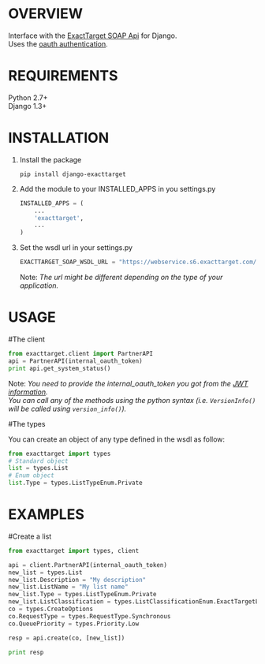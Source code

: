OVERVIEW
========

Interface with the [ExactTarget SOAP Api](http://help.exacttarget.com/en/technical_library/web_service_guide/working_with_soap_web_service_api/) for Django.  
Uses the [oauth authentication](https://code.exacttarget.com/devcenter/getting-started/hubexchange-apps/oauth-and-soap-api).

REQUIREMENTS
============

Python 2.7+  
Django 1.3+

INSTALLATION
============

1. Install the package

    ```shell
    pip install django-exacttarget
    ```

2. Add the module to your INSTALLED_APPS in you settings.py

    ```python
    INSTALLED_APPS = (
        ...
        'exacttarget',
        ...
    )
    ```

3. Set the wsdl url in your settings.py

    ```python
    EXACTTARGET_SOAP_WSDL_URL = "https://webservice.s6.exacttarget.com/etframework.wsdl"
    ```
    Note: _The url might be different depending on the type of your application._

USAGE
=====

#The client

```python
from exacttarget.client import PartnerAPI
api = PartnerAPI(internal_oauth_token)
print api.get_system_status()
```

Note: _You need to provide the internal\_oauth\_token you got from the [JWT information](https://code.exacttarget.com/devcenter/getting-started/hubexchange-apps).  
You can call any of the methods using the python syntax (i.e. ```VersionInfo()``` will be called using ```version_info()```)._

#The types

You can create an object of any type defined in the wsdl as follow:
```python
from exacttarget import types
# Standard object
list = types.List
# Enum object
list.Type = types.ListTypeEnum.Private
```

EXAMPLES
========

#Create a list

```python
from exacttarget import types, client

api = client.PartnerAPI(internal_oauth_token)
new_list = types.List
new_list.Description = "My description"
new_list.ListName = "My list name"
new_list.Type = types.ListTypeEnum.Private
new_list.ListClassification = types.ListClassificationEnum.ExactTargetList
co = types.CreateOptions
co.RequestType = types.RequestType.Synchronous
co.QueuePriority = types.Priority.Low

resp = api.create(co, [new_list])

print resp
```



